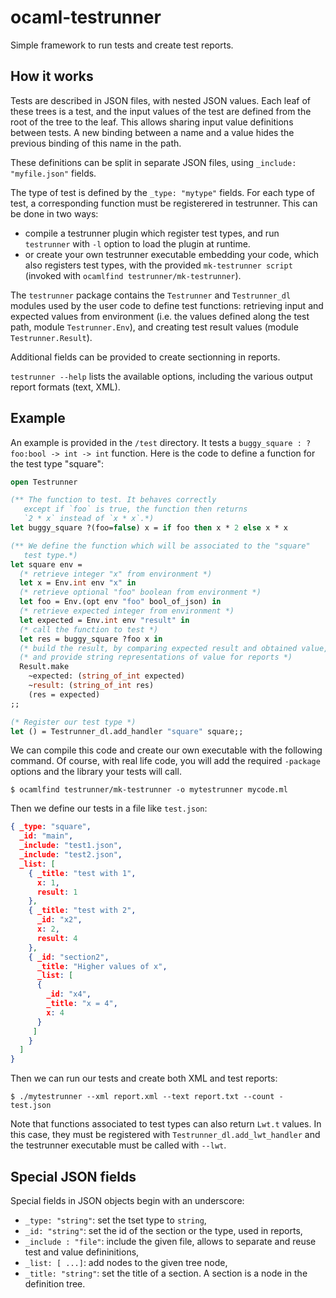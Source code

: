 # ocaml-testrunner

Simple framework to run tests and create test reports.

## How it works

Tests are described in JSON files, with nested JSON values.
Each leaf of these trees is a test, and the input values of the
test are defined from the root of the tree to the leaf. This allows
sharing input value definitions between tests. A new binding
between a name and a value hides the previous binding of this name
in the path.

These definitions can be split in separate JSON files, using
`_include: "myfile.json"` fields.

The type of test is defined by the `_type: "mytype"` fields.
For each type of test, a corresponding function must be registerered
in testrunner. This can be done in two ways:

- compile a testrunner plugin which register test types, and
run `testrunner` with `-l` option to load the plugin at runtime.
- or create your own testrunner executable embedding your code, which
also registers test types, with the provided `mk-testrunner script`
(invoked with `ocamlfind testrunner/mk-testrunner`).

The `testrunner` package contains the `Testrunner` and `Testrunner_dl`
modules used by the user code to define test functions: retrieving
input and expected values from environment (i.e. the values defined
along the test path, module `Testrunner.Env`), and creating test
result values (module `Testrunner.Result`).

Additional fields can be provided to create sectionning in reports.

`testrunner --help` lists the available options, including the various
output report formats (text, XML).

## Example

An example is provided in the `/test` directory. It tests a
`buggy_square : ?foo:bool -> int -> int` function. Here is the code
to define a function for the test type "square":

````ocaml
open Testrunner

(** The function to test. It behaves correctly
   except if `foo` is true, the function then returns
   `2 * x` instead of `x * x`.*)
let buggy_square ?(foo=false) x = if foo then x * 2 else x * x

(** We define the function which will be associated to the "square"
   test type.*)
let square env =
  (* retrieve integer "x" from environment *)
  let x = Env.int env "x" in
  (* retrieve optional "foo" boolean from environment *)
  let foo = Env.(opt env "foo" bool_of_json) in
  (* retrieve expected integer from environment *)
  let expected = Env.int env "result" in
  (* call the function to test *)
  let res = buggy_square ?foo x in
  (* build the result, by comparing expected result and obtained value, *)
  (* and provide string representations of value for reports *)
  Result.make
    ~expected: (string_of_int expected)
    ~result: (string_of_int res)
    (res = expected)
;;

(* Register our test type *)
let () = Testrunner_dl.add_handler "square" square;;
````

We can compile this code and create our own executable with the following
command. Of course, with real life code, you will add the required
`-package` options and the library your tests will call.

````
$ ocamlfind testrunner/mk-testrunner -o mytestrunner mycode.ml
````

Then we define our tests in a file like `test.json`:
````json
{ _type: "square",
  _id: "main",
  _include: "test1.json",
  _include: "test2.json",
  _list: [
    { _title: "test with 1",
      x: 1,
      result: 1
    },
    { _title: "test with 2",
      _id: "x2",
      x: 2,
      result: 4
    },
    { _id: "section2",
      _title: "Higher values of x",
      _list: [
      {
        _id: "x4",
        _title: "x = 4",
        x: 4
      }
     ]
    }
  ]
}
````

Then we can run our tests and create both XML and test reports:

````
$ ./mytestrunner --xml report.xml --text report.txt --count - test.json
````

Note that functions associated to test types can also return
`Lwt.t` values. In this case, they must be registered with
`Testrunner_dl.add_lwt_handler` and the testrunner executable must
be called with `--lwt`.

## Special JSON fields

Special fields in JSON objects begin with an underscore:

- `_type: "string"`: set the tset type to `string`,
- `_id: "string"`: set the id of the section or the type, used in reports,
- `_include : "file"`: include the given file, allows to separate and reuse test
    and value defininitions,
- `_list: [ ...]`: add nodes to the given tree node,
- `_title: "string"`: set the title of a section. A section is a node in the
  definition tree.

